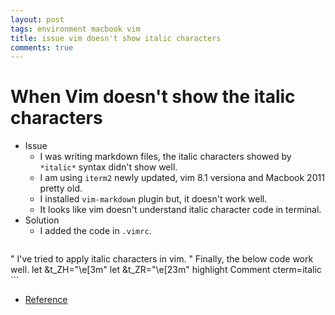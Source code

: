 ```yaml
---
layout: post
tags: environment macbook vim
title: issue vim doesn't show italic characters
comments: true
---
```


# When Vim doesn't show the italic characters

* Issue
  * I was writing markdown files, the italic characters showed by `*italic*`
    syntax didn't show well.
  * I am using `iterm2` newly updated, vim 8.1 versiona and Macbook 2011 pretty old.
  * I installed `vim-markdown` plugin but, it doesn't work well.
  * It looks like vim doesn't understand italic character code in terminal.
* Solution
  * I added the code in `.vimrc`.
      ```
" I've tried to apply italic characters in vim.
" Finally, the below code work well.
let &t_ZH="\e[3m"
let &t_ZR="\e[23m"
highlight Comment cterm=italic
      ```
  * [Reference](https://stackoverflow.com/questions/3494435/vimrc-make-comments-italic)
